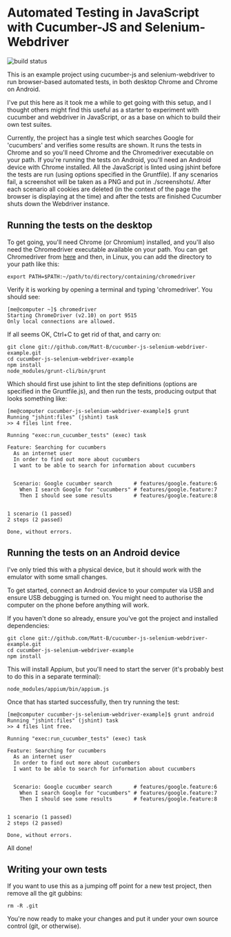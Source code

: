 # Automated Testing in JavaScript with Cucumber-JS and Selenium-Webdriver

![build status](https://travis-ci.org/Matt-B/cucumber-js-selenium-webdriver-example.svg?branch=master)

This is an example project using cucumber-js and selenium-webdriver to run browser-based automated tests, in both desktop Chrome and Chrome on Android.

I've put this here as it took me a while to get going with this setup, and I thought others might find this useful as a starter to experiment with cucumber and webdriver in JavaScript, or as a base on which to build their own test suites.

Currently, the project has a single test which searches Google for 'cucumbers' and verifies some results are shown. It runs the tests in Chrome and so you'll need Chrome and the Chromedriver executable on your path. If you're running the tests on Android, you'll need an Android device with Chrome installed. All the JavaScript is linted using jshint before the tests are run (using options specified in the Gruntfile). If any scenarios fail, a screenshot will be taken as a PNG and put in ./screenshots/. After each scenario all cookies are deleted (in the context of the page the browser is displaying at the time) and after the tests are finished Cucumber shuts down the Webdriver instance.

## Running the tests on the desktop

To get going, you'll need Chrome (or Chromium) installed, and you'll also need the Chromedriver executable available on your path. You can get Chromedriver from [here](http://chromedriver.storage.googleapis.com/index.html) and then, in Linux, you can add the directory to your path like this:

    export PATH=$PATH:~/path/to/directory/containing/chromedriver

Verify it is working by opening a terminal and typing 'chromedriver'. You should see:

    [me@computer ~]$ chromedriver 
    Starting ChromeDriver (v2.10) on port 9515
    Only local connections are allowed.

If all seems OK, Ctrl+C to get rid of that, and carry on:

    git clone git://github.com/Matt-B/cucumber-js-selenium-webdriver-example.git
    cd cucumber-js-selenium-webdriver-example
    npm install
    node_modules/grunt-cli/bin/grunt

Which should first use jshint to lint the step definitions (options are specified in the Gruntfile.js), and then run the tests, producing output that looks something like:

    [me@computer cucumber-js-selenium-webdriver-example]$ grunt
    Running "jshint:files" (jshint) task
    >> 4 files lint free.
    
    Running "exec:run_cucumber_tests" (exec) task
    
    Feature: Searching for cucumbers
      As an internet user
      In order to find out more about cucumbers
      I want to be able to search for information about cucumbers
    
    
      Scenario: Google cucumber search       # features/google.feature:6
        When I search Google for "cucumbers" # features/google.feature:7
        Then I should see some results       # features/google.feature:8
    
    
    1 scenario (1 passed)
    2 steps (2 passed)
    
    Done, without errors.

## Running the tests on an Android device

I've only tried this with a physical device, but it should work with the emulator with some small changes.

To get started, connect an Android device to your computer via USB and ensure USB debugging is turned on. You might need to authorise the computer on the phone before anything will work.

If you haven't done so already, ensure you've got the project and installed dependencies:

    git clone git://github.com/Matt-B/cucumber-js-selenium-webdriver-example.git
    cd cucumber-js-selenium-webdriver-example
    npm install

This will install Appium, but you'll need to start the server (it's probably best to do this in a separate terminal):

    node_modules/appium/bin/appium.js

Once that has started successfully, then try running the test:

    [me@computer cucumber-js-selenium-webdriver-example]$ grunt android
    Running "jshint:files" (jshint) task
    >> 4 files lint free.

    Running "exec:run_cucumber_tests" (exec) task

    Feature: Searching for cucumbers
      As an internet user
      In order to find out more about cucumbers
      I want to be able to search for information about cucumbers
 

      Scenario: Google cucumber search       # features/google.feature:6
        When I search Google for "cucumbers" # features/google.feature:7
        Then I should see some results       # features/google.feature:8
 

    1 scenario (1 passed)
    2 steps (2 passed)

    Done, without errors.


All done!

## Writing your own tests

If you want to use this as a jumping off point for a new test project, then remove all the git gubbins:

    rm -R .git

You're now ready to make your changes and put it under your own source control (git, or otherwise).
